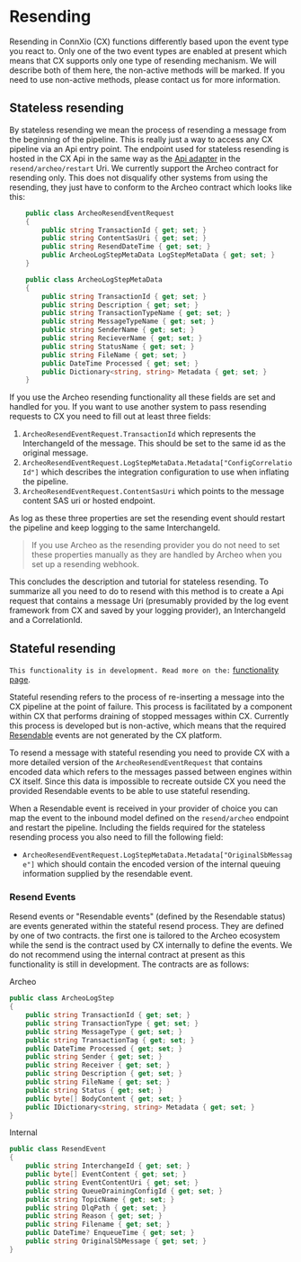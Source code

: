 # Resending

Resending in ConnXio (CX) functions differently based upon the event type you react to. Only one of the two event types are enabled at present which means that CX supports only one type of resending mechanism. We will describe both of them here, the non-active methods will be marked. If you need to use non-active methods, please contact us for more information.

## Stateless resending

By stateless resending we mean the process of resending a message from the beginning of the pipeline. This is really just a way to access any CX pipeline via an Api entry point. The endpoint used for stateless resending is hosted in the CX Api in the same way as the [Api adapter](/Adapters/Inbound/Api.md) in the `resend/archeo/restart` Uri. We currently support the Archeo contract for resending only. This does not disqualify other systems from using the resending, they just have to conform to the Archeo contract which looks like this:

```csharp
    public class ArcheoResendEventRequest
    {
        public string TransactionId { get; set; }
        public string ContentSasUri { get; set; }
        public string ResendDateTime { get; set; }
        public ArcheoLogStepMetaData LogStepMetaData { get; set; }
    }

    public class ArcheoLogStepMetaData
    {
        public string TransactionId { get; set; }
        public string Description { get; set; }
        public string TransactionTypeName { get; set; }
        public string MessageTypeName { get; set; }
        public string SenderName { get; set; }
        public string RecieverName { get; set; }
        public string StatusName { get; set; }
        public string FileName { get; set; }
        public DateTime Processed { get; set; }
        public Dictionary<string, string> Metadata { get; set; }
    }
```

If you use the Archeo resending functionality all these fields are set and handled for you. If you want to use another system to pass resending requests to CX you need to fill out at least three fields:

1. `ArcheoResendEventRequest.TransactionId` which represents the InterchangeId of the message. This should be set to the same id as the original message.
2. `ArcheoResendEventRequest.LogStepMetaData.Metadata["ConfigCorrelatioId"]` which describes the integration configuration to use when inflating the pipeline.
3. `ArcheoResendEventRequest.ContentSasUri` which points to the message content SAS uri or hosted endpoint.

As log as these three properties are set the resending event should restart the pipeline and keep logging to the same InterchangeId.

>If you use Archeo as the resending provider you do not need to set these properties manually as they are handled by Archeo when you set up a resending webhook.

This concludes the description and tutorial for stateless resending. To summarize all you need to do to resend with this method is to create a Api request that contains a message Uri (presumably provided by the log event framework from CX and saved by your logging provider), an InterchangeId and a CorrelationId.

## Stateful resending

`This functionality is in development. Read more on the:` [functionality page](/Functionality.md).

Stateful resending refers to the process of re-inserting a message into the CX pipeline at the point of failure. This process is facilitated by a component within CX that performs draining of stopped messages within CX. Currently this process is developed but is non-active, which means that the required [Resendable](/Logging.md) events are not generated by the CX platform.

To resend a message with stateful resending you need to provide CX with a more detailed version of the `ArcheoResendEventRequest` that contains encoded data which refers to the messages passed between engines within CX itself. Since this data is impossible to recreate outside CX you need the provided Resendable events to be able to use stateful resending.

When a Resendable event is received in your provider of choice you can map the event to the inbound model defined on the `resend/archeo` endpoint and restart the pipeline. Including the fields required for the stateless resending process you also need to fill the following field:

- `ArcheoResendEventRequest.LogStepMetaData.Metadata["OriginalSbMessage"]` which should contain the encoded version of the internal queuing information supplied by the resendable event.

### Resend Events

Resend events or "Resendable events" (defined by the Resendable status) are events generated within the stateful resend process. They are defined by one of two contracts. the first one is tailored to the Archeo ecosystem while the send is the contract used by CX internally to define the events. We do not recommend using the internal contract at present as this functionality is still in development. The contracts are as follows:

Archeo

```csharp
public class ArcheoLogStep
{
    public string TransactionId { get; set; }
    public string TransactionType { get; set; }
    public string MessageType { get; set; }
    public string TransactionTag { get; set; }
    public DateTime Processed { get; set; }
    public string Sender { get; set; }
    public string Receiver { get; set; }
    public string Description { get; set; }
    public string FileName { get; set; }
    public string Status { get; set; }
    public byte[] BodyContent { get; set; }
    public IDictionary<string, string> Metadata { get; set; }
}
```

Internal

```csharp
public class ResendEvent
{
    public string InterchangeId { get; set; }
    public byte[] EventContent { get; set; }
    public string EventContentUri { get; set; }
    public string QueueDrainingConfigId { get; set; }
    public string TopicName { get; set; }
    public string DlqPath { get; set; }
    public string Reason { get; set; }
    public string Filename { get; set; }
    public DateTime? EnqueueTime { get; set; }
    public string OriginalSbMessage { get; set; }
}
```
